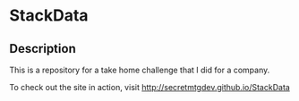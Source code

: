 # StackData
## Description
This is a repository for a take home challenge that I did for a company.

To check out the site in action, visit http://secretmtgdev.github.io/StackData

